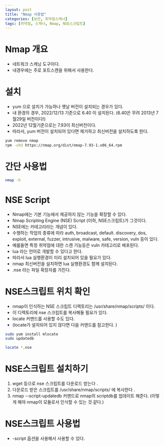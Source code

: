 ```yaml
---
layout: post
title: "Nmap 사용법"
categories: [보안, 취약점스캐너]
tags: [취약점, 스캐너, Nmap, NSE스크립트]
---
```


# Nmap 개요
- 네트워크 스캐닝 도구이다. 
- 내경우에는 주로 포트스캔을 위해서 사용한다. 

# 설치
- yum 으로 설치가 가능하나 옛날 버전이 설치되는 경우가 있다. 
- 내 환경의 경우, 2022/12/13 기준으로 6.40 이 설치된다. (6.40은 무려 2013년 7월29일 버전이다!)
- 2022년 12월기준으로는 7.93이 최신버전이다. 
- 따라서, yum 버전이 설치되어 있다면 제거하고 최신버전을 설치하도록 한다. 

```sh
yum remove nmap
rpm -vhU https://nmap.org/dist/nmap-7.93-1.x86_64.rpm
```

# 간단 사용법
```sh
nmap -h
```

# NSE Script
- Nmap에는 기본 기능에서 제공하지 않는 기능을 확장할 수 있다. 
- Nmap Scripting Engine (NSE) Script (이하, NSE스크립트)가 그것이다. 
- NSE에는 카테고리라는 개념이 있다. 
- 수행하는 작업의 종류에 따라 auth, broadcast, default. discovery, dos, exploit, external, fuzzer, intrusive, malware, safe, version, vuln 등이 있다. 
- 예를들면 특정 취약점에 대한 스캔 기능등은 vuln 카테고리로 배포된다.
- lua 라는 언어로 개발할 수 있다고 한다. 
- 따라서 lua 실행환경이 미리 설치되어 있을 필요가 있다. 
- nmap 최신버전을 설치하면 lua 실행환경도 함께 설치된다. 
- .nse 라는 파일 확장자를 가진다. 

# NSE스크립트 위치 확인
- nmap이 인식하는 NSE 스크립트 디렉토리는 /usr/share/nmap/scripts/ 이다. 
- 이 디렉토리에 nse 스크립트를 복사해둘 필요가 있다. 
- locate 커맨드를 사용할 수도 있다. 
- (locate가 설치되어 있지 않다면 다음 커맨드를 참고한다. )
```sh
sudo yum install mlocate
sudo updatedb
```

```sh
locate *.nse 
```

# NSE스크립트 설치하기
1. wget 등으로 nse 스크립트를 다운로드 받는다 .
2. 다운로드 받은 스크립트를 /usr/share/nmap/scripts/ 에 복사한다 .
3. nmap --script-updatedb 커맨드로 nmap의 scriptdb를 업데이트 해준다. (이렇게 해야 nmap이 모듈로서 인식할 수 있는 것 같다.)


# NSE스크립트 사용법
- -script 옵션을 사용해서 사용할 수 있다. 

